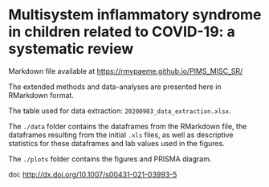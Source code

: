 # Multisystem inflammatory syndrome in children related to COVID-19: a systematic review

Markdown file available at https://rmvpaeme.github.io/PIMS_MISC_SR/

The extended methods and data-analyses are presented here in RMarkdown format. 

The table used for data extraction: `20200903_data_extraction.xlsx`.

The `./data` folder contains the dataframes from the RMarkdown file, the dataframes resulting from the initial `.xls` files, as well as descriptive statistics for these dataframes and lab values used in the figures. 

The `./plots` folder contains the figures and PRISMA diagram. 

doi: http://dx.doi.org/10.1007/s00431-021-03993-5
